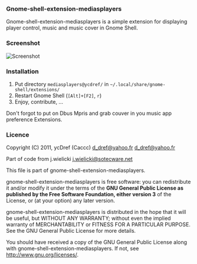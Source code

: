 ### Gnome-shell-extension-mediasplayers

Gnome-shell-extension-mediasplayers is a simple extension for displaying player control, music and music cover in Gnome Shell.

### Screenshot

![Screenshot](https://github.com/Caccc/Gnome-shell-extension-Media-player--adapter-for-Banshee-/raw/master/screenshot.png)

### Installation

1. Put directory `mediasplayers@ycdref/` in `~/.local/share/gnome-shell/extensions/`
2. Restart Gnome Shell (`[Alt]+[F2]`, `r`)
3. Enjoy, contribute, ...

Don't forgot to put on Dbus Mpris and grab couver in you music app preference Extensions.

### Licence

Copyright (C) 2011,
ycDref (Caccc) d_dref@yahoo.fr <d_dref@yahoo.fr>

Part of code from j.wielicki <j.wielicki@sotecware.net>

This file is part of gnome-shell-extension-mediasplayers.

gnome-shell-extension-mediasplayers is free software: you can redistribute it and/or modify it under the terms of the **GNU General Public License as published by the Free Software Foundation, either version 3** of the License, or (at your option) any later version.

gnome-shell-extension-mediasplayers is distributed in the hope that it will be useful, but WITHOUT ANY WARRANTY; without even the implied warranty of MERCHANTABILITY or FITNESS FOR A PARTICULAR PURPOSE.  See the GNU General Public License for more details.

You should have received a copy of the GNU General Public License along with gnome-shell-extension-mediasplayers.  If not, see <http://www.gnu.org/licenses/>.

